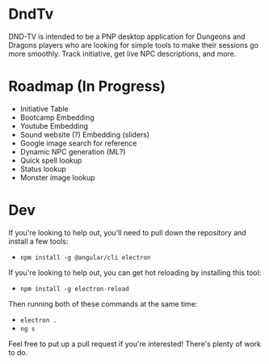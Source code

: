 # DndTv

DND-TV is intended to be a PNP desktop application for Dungeons and Dragons players who are looking for simple tools to make their sessions go more smoothly.  Track initiative, get live NPC descriptions, and more.

# Roadmap (In Progress)

- Initiative Table
- Bootcamp Embedding
- Youtube Embedding
- Sound website (?) Embedding (sliders)
- Google image search for reference
- Dynamic NPC generation (ML?)
- Quick spell lookup
- Status lookup
- Monster image lookup

# Dev

If you're looking to help out, you'll need to pull down the repository and install a few tools:

- `npm install -g @angular/cli electron`

If you're looking to help out, you can get hot reloading by installing this tool:

- `npm install -g electron-reload`

Then running both of these commands at the same time:

- `electron .`
- `ng s`


Feel free to put up a pull request if you're interested!  There's plenty of work to do.

